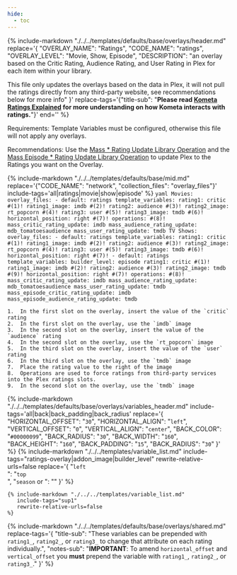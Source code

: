 ```yaml
---
hide:
  - toc
---
```

{%
    include-markdown "./../../templates/defaults/base/overlays/header.md"
    replace='{
        "OVERLAY_NAME": "Ratings", 
        "CODE_NAME": "ratings",
        "OVERLAY_LEVEL": "Movie, Show, Episode",
        "DESCRIPTION": "an overlay based on the Critic Rating, Audience Rating, and User Rating in Plex for each item within your library.

This file only updates the overlays based on the data in Plex, it will not pull the ratings directly from any third-party website, see recommendations below for more info"
    }'
    replace-tags='{"title-sub": "**Please read [Kometa Ratings Explained](../../kometa/guides/ratings.md) for more understanding on how Kometa interacts with ratings.**"}'
    end='<!--rec-sub-->'
%}

Requirements: Template Variables must be configured, otherwise this file will not apply any overlays.

Recommendations: Use the [Mass * Rating Update Library Operation](../../config/operations.md#mass-rating-update) and the
[Mass Episode * Rating Update Library Operation](../../config/operations.md#mass-episode-rating-update) to update Plex to the Ratings you want on the Overlay.

{% 
    include-markdown "./../../templates/defaults/base/mid.md" 
    replace='{"CODE_NAME": "network", "collection_files": "overlay_files"}' 
    include-tags='all|ratings|movie|show|episode' 
%}
    ```yaml
      Movies:
        overlay_files:
          - default: ratings
            template_variables:
              rating1: critic #(1)!
              rating1_image: imdb #(2)!
              rating2: audience #(3)!
              rating2_image: rt_popcorn #(4)!
              rating3: user #(5)!
              rating3_image: tmdb #(6)!
              horizontal_position: right #(7)!
        operations: #(8)!
          mass_critic_rating_update: imdb
          mass_audience_rating_update: mdb_tomatoesaudience
          mass_user_rating_update: tmdb
      TV Shows:
        overlay_files:
          - default: ratings
            template_variables:
              rating1: critic #(1)!
              rating1_image: imdb #(2)!
              rating2: audience #(3)!
              rating2_image: rt_popcorn #(4)!
              rating3: user #(5)!
              rating3_image: tmdb #(6)!
              horizontal_position: right #(7)!
          - default: ratings
            template_variables:
              builder_level: episode
              rating1: critic #(1)!
              rating1_image: imdb #(2)!
              rating2: audience #(3)!
              rating2_image: tmdb #(9)!
              horizontal_position: right #(7)!
        operations: #(8)!
          mass_critic_rating_update: imdb
          mass_audience_rating_update: mdb_tomatoesaudience
          mass_user_rating_update: tmdb
          mass_episode_critic_rating_update: imdb
          mass_episode_audience_rating_update: tmdb
    ```

    1.  In the first slot on the overlay, insert the value of the `critic` rating
    2.  In the first slot on the overlay, use the `imdb` image
    3.  In the second slot on the overlay, insert the value of the `audience` rating
    4.  In the second slot on the overlay, use the `rt_popcorn` image
    5.  In the third slot on the overlay, insert the value of the `user` rating
    6.  In the third slot on the overlay, use the `tmdb` image
    7.  Place the rating value to the right of the image
    8.  Operations are used to force ratings from third-party services into the Plex ratings slots.
    9.  In the second slot on the overlay, use the `tmdb` image

{% 
    include-markdown "./../../templates/defaults/base/overlays/variables_header.md"
    include-tags='all|back|back_padding|back_radius'
    replace='{
        "HORIZONTAL_OFFSET": "`30`",
        "HORIZONTAL_ALIGN": "`left`",
        "VERTICAL_OFFSET": "`0`",
        "VERTICAL_ALIGN": "`center`",
        "BACK_COLOR": "`#00000099`",
        "BACK_RADIUS": "`30`",
        "BACK_WIDTH": "`160`",
        "BACK_HEIGHT": "`160`",
        "BACK_PADDING": "`15`",
        "BACK_RADIUS": "`30`"
    }'
%}
    {%
        include-markdown "./../../templates/variable_list.md"
        include-tags="ratings-overlay|addon_image|builder_level"
        rewrite-relative-urls=false
        replace='{
            "`left`<br>": "`top`<br>",
            "`season` or ": ""
        }'
    %}

    {% include-markdown "./../../templates/variable_list.md"
       include-tags="sup1"
       rewrite-relative-urls=false
    %}

{% 
    include-markdown "./../../templates/defaults/base/overlays/shared.md"
    replace-tags='{
        "title-sub": "These variables can be prepended with `rating1_`, `rating2_`, or `rating3_` to change that attribute on each rating individually.",
        "notes-sub": "**IMPORTANT**: To amend `horizontal_offset` and `vertical_offset` you **must** prepend the variable with `rating1_`, `rating2_`, or `rating3_`."
    }'
%}
